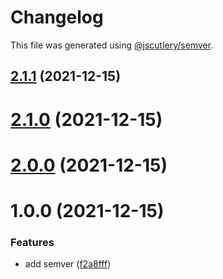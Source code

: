# Changelog

This file was generated using [@jscutlery/semver](https://github.com/jscutlery/semver).

## [2.1.1](https://github.com/bndF1/nx-bnd/compare/bnd-web-home-ui-2.1.0...bnd-web-home-ui-2.1.1) (2021-12-15)



# [2.1.0](https://github.com/bndF1/nx-bnd/compare/bnd-web-home-ui-2.0.0...bnd-web-home-ui-2.1.0) (2021-12-15)



# [2.0.0](https://github.com/bndF1/nx-bnd/compare/bnd-web-home-ui-1.0.0...bnd-web-home-ui-2.0.0) (2021-12-15)



# 1.0.0 (2021-12-15)


### Features

* add semver ([f2a8fff](https://github.com/bndF1/nx-bnd/commit/f2a8fffb9480f82115c03e71594da3b0f7684f1f))
